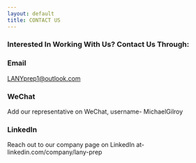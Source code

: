```yaml
---
layout: default
title: CONTACT US
---
```


### Interested In Working With Us? Contact Us Through:

### Email

LANYprep1@outlook.com

### WeChat

Add our representative on WeChat, username- MichaelGilroy

### LinkedIn

Reach out to our company page on LinkedIn at- linkedin.com/company/lany-prep
